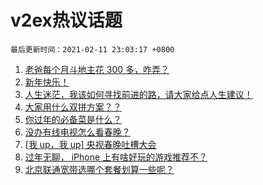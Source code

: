 # v2ex热议话题

`最后更新时间：2021-02-11 23:03:17 +0800`

1. [老爸每个月斗地主花 300 多，咋弄？](https://www.v2ex.com/t/752903)
1. [新年快乐！](https://www.v2ex.com/t/752906)
1. [人生迷茫，我该如何寻找前进的路，请大家给点人生建议！](https://www.v2ex.com/t/752959)
1. [大家用什么双拼方案？？](https://www.v2ex.com/t/752937)
1. [你过年的必备菜是什么？](https://www.v2ex.com/t/752922)
1. [没办有线电视怎么看春晚？](https://www.v2ex.com/t/752939)
1. [[我 up，我 up] 央视春晚吐槽大会](https://www.v2ex.com/t/752980)
1. [过年无聊， iPhone 上有啥好玩的游戏推荐不？](https://www.v2ex.com/t/752924)
1. [北京联通宽带选哪个套餐划算一些呢？](https://www.v2ex.com/t/752927)

